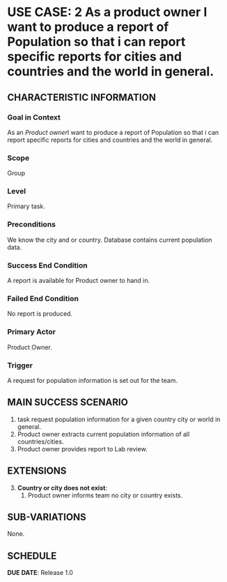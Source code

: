 # USE CASE: 2 As a product owner I want to produce a report of Population so that i can report specific reports for cities and countries and the world in general.

## CHARACTERISTIC INFORMATION

### Goal in Context

As an *Product owner*I want to produce a report of Population so that i can report specific reports for cities and countries and the world in general. 

### Scope

Group

### Level

Primary task.

### Preconditions

We know the city and or country.  Database contains current population data.

### Success End Condition

A report is available for Product owner to hand in.

### Failed End Condition

No report is produced.

### Primary Actor

Product Owner.

### Trigger

A request for population information is set out for the team.

## MAIN SUCCESS SCENARIO

1. task request population information for a given country city or world in general.
2. Product owner extracts current population information of all countries/cities.
3. Product owner provides report to Lab review.

## EXTENSIONS

3. **Country or city does not exist**:
    1. Product owner informs team no city or country exists.

## SUB-VARIATIONS

None.

## SCHEDULE

**DUE DATE**: Release 1.0